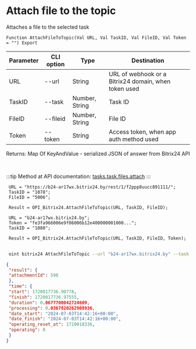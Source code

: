 ﻿---
sidebar_position: 6
---

# Attach file to the topic
 Attaches a file to the selected task



`Function AttachFileToTopic(Val URL, Val TaskID, Val FileID, Val Token = "") Export`

 | Parameter | CLI option | Type | Destination |
 |-|-|-|-|
 | URL | --url | String | URL of webhook or a Bitrix24 domain, when token used |
 | TaskID | --task | Number, String | Task ID |
 | FileID | --fileid | Number, String | File ID |
 | Token | --token | String | Access token, when app auth method used |

 
 Returns: Map Of KeyAndValue - serialized JSON of answer from Bitrix24 API

<br/>

:::tip
Method at API documentation: [tasks.task.files.attach](https://dev.1c-bitrix.ru/rest_help/tasks/task/tasks/tasks_task_files_attach.php)
:::
<br/>


```bsl title="Code example"
 URL = "https://b24-ar17wx.bitrix24.by/rest/1/f2ppp8uucc891111/";
 TaskID = "1078";
 FileID = "5006";
 
 Result = OPI_Bitrix24.AttachFileToTopic(URL, TaskID, FileID);
 
 URL = "b24-ar17wx.bitrix24.by";
 Token = "fe3fa966006e9f06006b12e400000001000...";
 TaskID = "1080";
 
 Result = OPI_Bitrix24.AttachFileToTopic(URL, TaskID, FileID, Token);
```
	


```sh title="CLI command example"
 
 oint bitrix24 AttachFileToTopic --url "b24-ar17wx.bitrix24.by" --task "502" --fileid "2480" --token "56898d66006e9f06006b12e400000001000..."

```

```json title="Result"
{
 "result": {
 "attachmentId": 598
 },
 "time": {
 "start": 1720017736.90778,
 "finish": 1720017736.97555,
 "duration": 0.0677700042724609,
 "processing": 0.0367820262908936,
 "date_start": "2024-07-03T14:42:16+00:00",
 "date_finish": "2024-07-03T14:42:16+00:00",
 "operating_reset_at": 1720018336,
 "operating": 0
 }
}
```
